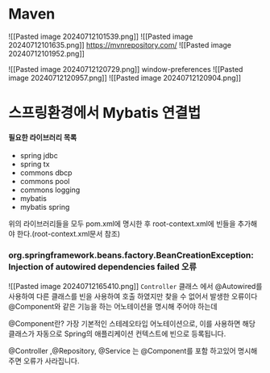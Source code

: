 # Maven
![[Pasted image 20240712101539.png]]
![[Pasted image 20240712101635.png]]
https://mvnrepository.com/
![[Pasted image 20240712101952.png]]



![[Pasted image 20240712120729.png]]
window-preferences
![[Pasted image 20240712120957.png]]
![[Pasted image 20240712120904.png]]

# 스프링환경에서 Mybatis 연결법
#### 필요한 라이브러리 목록
- spring jdbc
- spring tx
- commons dbcp
- commons pool
- commons logging
- mybatis
- mybatis spring

위의 라이브러리들을 모두 pom.xml에 명시한 후 root-context.xml에
빈들을 추가해야 한다.(root-context.xml문서 참조)

### org.springframework.beans.factory.BeanCreationException: Injection of autowired dependencies failed 오류

![[Pasted image 20240712165410.png]]
`Controller` 클래스 에서 @Autowired를 사용하여 다른 클래스를 빈을 사용하여 호출 하였지만 찾을 수 없어서 발생한 오류이다
@Component와 같은 기능을 하는 어노테이션을 명시해 주어야 하는데

@Component란?
가장 기본적인 스테레오타입 어노테이션으로, 이를 사용하면 해당 클래스가 
자동으로 Spring의 애플리케이션 컨텍스트에 빈으로 등록됩니다.

@Controller ,@Repository, @Service 는 @Component를 포함 하고있어
명시해주면 오류가 사라집니다.




